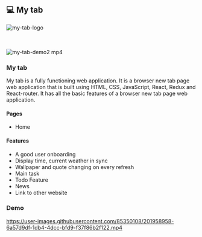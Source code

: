 ## 💻 My tab

![my-tab-logo](https://user-images.githubusercontent.com/85350108/201956484-0fa9423e-03ca-4223-8f72-b2a379beb204.png)

<br><br>
![my-tab-demo2 mp4](https://user-images.githubusercontent.com/85350108/205493286-fee956dd-b072-4acc-aefe-b9b9e189c314.png)



<h3>My tab</h3> 
<div>My tab is a fully functioning web application. It is a browser new tab page web application that is built using HTML, CSS, JavaScript, React, Redux and React-router. It has all the basic features of a browser new tab page web application.</div>

<h4>Pages</h4>
<ul>
  <li>Home</li>
</ul>


<h4>Features</h4>
<ul>
<li>A good user onboarding</li>
<li>Display time, current weather in sync</li>
<li>Wallpaper and quote changing on every refresh</li>
<li>Main task</li>
<li>Todo Feature</li>
<li>News</li>
<li>Link to other website</li>
</ul>

<h3>Demo</h3> 


https://user-images.githubusercontent.com/85350108/201958958-6a57d9df-1db4-4dcc-bfd9-f37f86b2f122.mp4


